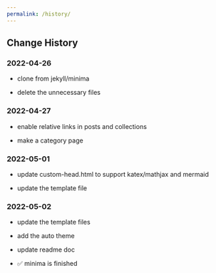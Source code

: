 ```yaml
---
permalink: /history/
---
```


## Change History

### 2022-04-26 

- clone from jekyll/minima

- delete the unnecessary files

### 2022-04-27

- enable relative links in posts and collections

- make a category page

### 2022-05-01

- update custom-head.html to support katex/mathjax and mermaid

- update the template file

### 2022-05-02

- update the template files

- add the auto theme

- update readme doc

- ✅ minima is finished

